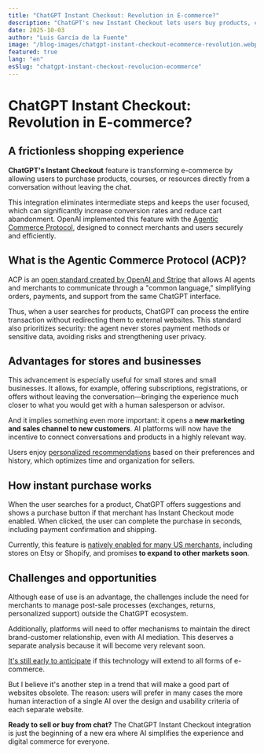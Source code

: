 ```yaml
---
title: "ChatGPT Instant Checkout: Revolution in E-commerce?"
description: "ChatGPT's new Instant Checkout lets users buy products, courses, or resources directly within a conversation, without leaving the chat."
date: 2025-10-03
author: "Luis García de la Fuente"
image: "/blog-images/chatgpt-instant-checkout-ecommerce-revolution.webp"
featured: true
lang: "en"
esSlug: "chatgpt-instant-checkout-revolucion-ecommerce"
---
```


# ChatGPT Instant Checkout: Revolution in E-commerce?

## A frictionless shopping experience

**ChatGPT's Instant Checkout** feature is transforming e-commerce by allowing users to purchase products, courses, or resources directly from a conversation without leaving the chat.

This integration eliminates intermediate steps and keeps the user focused, which can significantly increase conversion rates and reduce cart abandonment. OpenAI implemented this feature with the <a href="https://openai.com/index/buy-it-in-chatgpt/" rel="nofollow">Agentic Commerce Protocol</a>, designed to connect merchants and users securely and efficiently.

## What is the Agentic Commerce Protocol (ACP)?

ACP is an <a href="https://stripe.com/newsroom/news/stripe-openai-instant-checkout" rel="nofollow">open standard created by OpenAI and Stripe</a> that allows AI agents and merchants to communicate through a "common language," simplifying orders, payments, and support from the same ChatGPT interface.

Thus, when a user searches for products, ChatGPT can process the entire transaction without redirecting them to external websites. This standard also prioritizes security: the agent never stores payment methods or sensitive data, avoiding risks and strengthening user privacy.

## Advantages for stores and businesses

This advancement is especially useful for small stores and small businesses. It allows, for example, offering subscriptions, registrations, or offers without leaving the conversation—bringing the experience much closer to what you would get with a human salesperson or advisor.

And it implies something even more important: it opens a **new marketing and sales channel to new customers**. AI platforms will now have the incentive to connect conversations and products in a highly relevant way.

Users enjoy <a href="https://www.eesel.ai/blog/chatgpt-instant-checkout" rel="nofollow">personalized recommendations</a> based on their preferences and history, which optimizes time and organization for sellers.

## How instant purchase works

When the user searches for a product, ChatGPT offers suggestions and shows a purchase button if that merchant has Instant Checkout mode enabled. When clicked, the user can complete the purchase in seconds, including payment confirmation and shipping.

Currently, this feature is <a href="https://fortune.com/2025/09/29/openai-rolls-out-purchases-direct-from-chatgpt-in-a-radical-shift-to-e-commerce-and-direct-challenge-to-google/" rel="nofollow">natively enabled for many US merchants</a>, including stores on Etsy or Shopify, and promises **to expand to other markets soon**.

## Challenges and opportunities

Although ease of use is an advantage, the challenges include the need for merchants to manage post-sale processes (exchanges, returns, personalized support) outside the ChatGPT ecosystem.

Additionally, platforms will need to offer mechanisms to maintain the direct brand-customer relationship, even with AI mediation. This deserves a separate analysis because it will become very relevant soon.

<a href="https://shiftasia.com/column/how-instant-checkout-and-the-agentic-commerce-protocol-redefine-ecommerce/" rel="nofollow">It's still early to anticipate</a> if this technology will extend to all forms of e-commerce.

But I believe it's another step in a trend that will make a good part of websites obsolete. The reason: users will prefer in many cases the more human interaction of a single AI over the design and usability criteria of each separate website.

**Ready to sell or buy from chat?** The ChatGPT Instant Checkout integration is just the beginning of a new era where AI simplifies the experience and digital commerce for everyone.